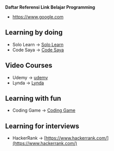 **Daftar Referensi Link Belajar Programming**


- https://www.google.com 

## Learning by doing 

- Solo Learn -> [Solo Learn](https://www.sololearn.com/)
- Code Saya -> [Code Saya](https://codesaya.com/) 

## Video Courses

- Udemy -> [udemy](https://www.udemy.com/) 
- Lynda -> [Lynda](https://www.lynda.com)

## Learning with fun 

- Coding Game -> [Coding Game](https://www.codingame.com/) 

## Learning for interviews 
- HackerRank -> [https://www.hackerrank.com/](https://www.hackerrank.com/) 
